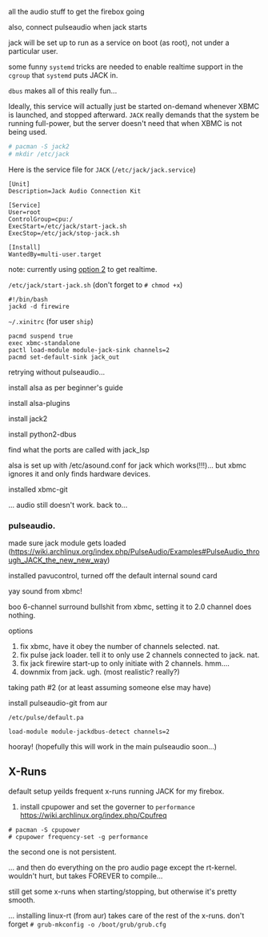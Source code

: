 all the audio stuff to get the firebox going

also, connect pulseaudio when jack starts

jack will be set up to run as a service on boot (as root), not under a particular user.

some funny `systemd` tricks are needed to enable realtime support in the `cgroup` that `systemd` puts JACK in.

`dbus` makes all of this really fun...

Ideally, this service will actually just be started on-demand whenever XBMC is launched, and stopped afterward. `JACK` really demands that the system be running full-power, but the server doesn't need that when XBMC is not being used.

```bash
# pacman -S jack2
# mkdir /etc/jack
```

Here is the service file for `JACK` (`/etc/jack/jack.service`)

```
[Unit]
Description=Jack Audio Connection Kit

[Service]
User=root
ControlGroup=cpu:/
ExecStart=/etc/jack/start-jack.sh
ExecStop=/etc/jack/stop-jack.sh

[Install]
WantedBy=multi-user.target
```

note: currently using [option 2](http://www.freedesktop.org/wiki/Software/systemd/MyServiceCantGetRealtime) to get realtime.

`/etc/jack/start-jack.sh` (don't forget to `# chmod +x`)

```
#!/bin/bash
jackd -d firewire
```

`~/.xinitrc` (for user `ship`)
```
pacmd suspend true
exec xbmc-standalone
pactl load-module module-jack-sink channels=2
pacmd set-default-sink jack_out
```

retrying without pulseaudio...

install alsa as per beginner's guide

install alsa-plugins

install jack2

install python2-dbus

find what the ports are called with jack_lsp

alsa is set up with /etc/asound.conf for jack which works(!!!)... but xbmc ignores it and only finds hardware devices.

installed xbmc-git

... audio still doesn't work. back to...


### pulseaudio.

made sure jack module gets loaded (https://wiki.archlinux.org/index.php/PulseAudio/Examples#PulseAudio_through_JACK_the_new_new_way)

installed pavucontrol, turned off the default internal sound card

yay sound from xbmc!

boo 6-channel surround bullshit from xbmc, setting it to 2.0 channel does nothing.

options

1. fix xbmc, have it obey the number of channels selected. nat.
2. fix pulse jack loader. tell it to only use 2 channels connected to jack. nat.
3. fix jack firewire start-up to only initiate with 2 channels. hmm....
4. downmix from jack. ugh. (most realistic? really?)


taking path #2 (or at least assuming someone else may have)

install pulseaudio-git from aur

`/etc/pulse/default.pa`
```
load-module module-jackdbus-detect channels=2
```

hooray! (hopefully this will work in the main pulseaudio soon...)


## X-Runs

default setup yeilds frequent x-runs running JACK for my firebox.

1. install cpupower and set the governer to `performance` https://wiki.archlinux.org/index.php/Cpufreq

```
# pacman -S cpupower
# cpupower frequency-set -g performance
```

the second one is not persistent.


... and then do everything on the pro audio page except the rt-kernel. wouldn't hurt, but takes FOREVER to compile...

still get some x-runs when starting/stopping, but otherwise it's pretty smooth.


... installing linux-rt (from aur) takes care of the rest of the x-runs. don't forget `# grub-mkconfig -o /boot/grub/grub.cfg`

